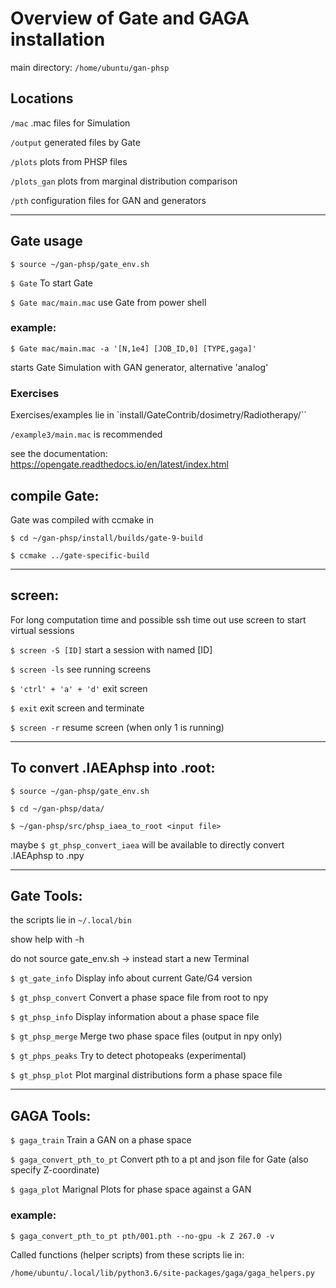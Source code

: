 # Overview of Gate and GAGA installation #
main directory: `/home/ubuntu/gan-phsp`

## Locations
`/mac`              .mac files for Simulation

`/output`           generated files by Gate

`/plots`            plots from PHSP files

`/plots_gan`        plots from marginal distribution comparison

`/pth`              configuration files for GAN and generators 


-----------------------------------------------------------------
## Gate usage

`$ source ~/gan-phsp/gate_env.sh`

`$ Gate`                        To start Gate

`$ Gate mac/main.mac`           use Gate from power shell



### example:
`$ Gate mac/main.mac -a '[N,1e4] [JOB_ID,0] [TYPE,gaga]'`

starts Gate Simulation with GAN generator, alternative 'analog'


### Exercises
Exercises/examples lie in `install/GateContrib/dosimetry/Radiotherapy/``

`/example3/main.mac` is recommended

see the documentation: https://opengate.readthedocs.io/en/latest/index.html

## compile Gate:
Gate was compiled with ccmake in

`$ cd ~/gan-phsp/install/builds/gate-9-build`

`$ ccmake ../gate-specific-build`


-----------------------------------------------------------------

## screen:
For long computation time and possible ssh time out use screen
    to start virtual sessions

`$ screen -S [ID]`              start a session with named [ID]


`$ screen -ls`                  see running screens


`$ 'ctrl' + 'a' + 'd'`          exit screen


`$ exit`                        exit screen and terminate


`$ screen -r`                   resume screen (when only 1 is running)
                       





-----------------------------------------------------------------
## To convert .IAEAphsp into .root:

`$ source ~/gan-phsp/gate_env.sh`

`$ cd ~/gan-phsp/data/`

`$ ~/gan-phsp/src/phsp_iaea_to_root <input file>`





maybe `$ gt_phsp_convert_iaea` will be available
to directly convert .IAEAphsp to .npy


-----------------------------------------------------------------
## Gate Tools:
the scripts lie in `~/.local/bin`

show help with -h

do not source gate_env.sh -> instead start a new Terminal

`$ gt_gate_info`	            Display info about current Gate/G4 version

`$ gt_phsp_convert`	            Convert a phase space file from root to npy

`$ gt_phsp_info`                Display information about a phase space file

`$ gt_phsp_merge`	            Merge two phase space files (output in npy only)

`$ gt_phps_peaks`	            Try to detect photopeaks (experimental)

`$ gt_phsp_plot`	            Plot marginal distributions form a phase space file





-----------------------------------------------------------------
## GAGA Tools:

`$ gaga_train`                  Train a GAN on a phase space

`$ gaga_convert_pth_to_pt`     Convert pth to a pt and json file for Gate (also specify Z-coordinate)


`$ gaga_plot`                   Marignal Plots for phase space against a GAN

### example:
`$ gaga_convert_pth_to_pt pth/001.pth --no-gpu -k Z 267.0 -v`

Called functions (helper scripts) from these scripts lie in:

`/home/ubuntu/.local/lib/python3.6/site-packages/gaga/gaga_helpers.py`

